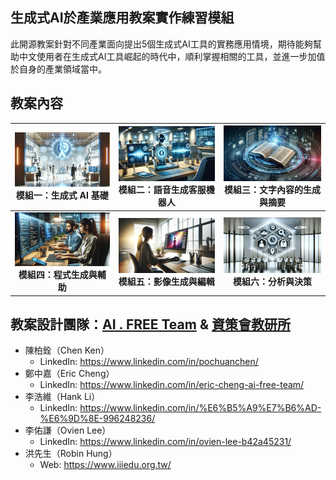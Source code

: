 ## 生成式AI於產業應用教案實作練習模組
此開源教案針對不同產業面向提出5個生成式AI工具的實務應用情境，期待能夠幫助中文使用者在生成式AI工具崛起的時代中，順利掌握相關的工具，並進一步加值於自身的產業領域當中。

## 教案內容
| [![pic1](https://github.com/AI-FREE-Team/Generative-AI-Industrial-Case-Study/blob/main/pics/pic1.png)](https://github.com/AI-FREE-Team/Generative-AI-Industrial-Case-Study/tree/main/%E6%95%99%E6%A1%881%EF%BC%9A%E7%94%9F%E6%88%90%E5%BC%8FAI%E5%9F%BA%E7%A4%8E) 模組一：生成式 AI 基礎| [![pic2](https://github.com/AI-FREE-Team/Generative-AI-Industrial-Case-Study/blob/main/pics/pic2.png)](https://github.com/AI-FREE-Team/Generative-AI-Industrial-Case-Study/tree/main/%E6%95%99%E6%A1%882%EF%BC%9A%E8%AA%9E%E9%9F%B3%E7%94%9F%E6%88%90%E5%AE%A2%E6%9C%8D%E6%A9%9F%E5%99%A8%E4%BA%BA) 模組二：語音生成客服機器人 | [![pic3](https://github.com/AI-FREE-Team/Generative-AI-Industrial-Case-Study/blob/main/pics/pic3.png)](https://github.com/AI-FREE-Team/Generative-AI-Industrial-Case-Study/tree/main/%E6%95%99%E6%A1%883%EF%BC%9A%E6%96%87%E5%AD%97%E5%85%A7%E5%AE%B9%E7%9A%84%E7%94%9F%E6%88%90%E8%88%87%E6%91%98%E8%A6%81) 模組三：文字內容的生成與摘要 |
| :---: | :---: | :---: |
| [![pic4](https://github.com/AI-FREE-Team/Generative-AI-Industrial-Case-Study/blob/main/pics/pic4.png)](https://github.com/AI-FREE-Team/Generative-AI-Industrial-Case-Study/tree/main/%E6%95%99%E6%A1%884%EF%BC%9A%E7%A8%8B%E5%BC%8F%E7%94%9F%E6%88%90%E8%88%87%E8%BC%94%E5%8A%A9) **模組四：程式生成與輔助** | [![pic5](https://github.com/AI-FREE-Team/Generative-AI-Industrial-Case-Study/blob/main/pics/pic5.png)](https://github.com/AI-FREE-Team/Generative-AI-Industrial-Case-Study/tree/main/%E6%95%99%E6%A1%885%EF%BC%9A%E5%BD%B1%E5%83%8F%E7%94%9F%E6%88%90%E8%88%87%E7%B7%A8%E8%BC%AF) **模組五：影像生成與編輯** | [![pic6](https://github.com/AI-FREE-Team/Generative-AI-Industrial-Case-Study/blob/main/pics/pic6.png)](https://github.com/AI-FREE-Team/Generative-AI-Industrial-Case-Study/tree/main/%E6%95%99%E6%A1%886%EF%BC%9A%E5%88%86%E6%9E%90%E8%88%87%E6%B1%BA%E7%AD%96) **模組六：分析與決策** |

## 教案設計團隊：[AI . FREE Team](https://www.facebook.com/aifreeteam/) & [資策會教研所](https://www.iiiedu.org.tw/)
* 陳柏銓（Chen Ken）
    * LinkedIn: https://www.linkedin.com/in/pochuanchen/
* 鄭中嘉（Eric Cheng）
    * LinkedIn: https://www.linkedin.com/in/eric-cheng-ai-free-team/
* 李浩維（Hank Li）
    * LinkedIn: https://www.linkedin.com/in/%E6%B5%A9%E7%B6%AD-%E6%9D%8E-996248236/
* 李佑謙（Ovien Lee）
    * LinkedIn: https://www.linkedin.com/in/ovien-lee-b42a45231/
* 洪先生（Robin Hung）
    * Web: https://www.iiiedu.org.tw/